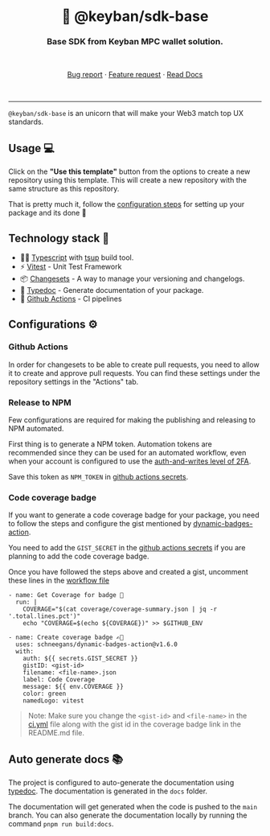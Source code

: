 <h1 align="center" style="border-bottom: none;">🫡 @keyban/sdk-base</h1>
<h3 align="center">Base SDK from Keyban MPC wallet solution.</h3>
<br />
<p align="center">

[//]: # (  <a href="repo_path/actions/workflows/release.yml">)

[//]: # (    <img alt="Build states" src="repo_path/actions/workflows/release.yml/badge.svg?branch=main">)

[//]: # (  </a>)

[//]: # (  <a href="https://www.npmjs.com/package/path_to_packages">)

[//]: # (    <img alt="npm latest version" src="https://img.shields.io/npm/v/path_to_package/latest.svg">)

[//]: # (  </a>)

[//]: # (  <a href="https://www.npmjs.com/package/path_to_package">)

[//]: # (    <img alt="npm bundle size" src="https://img.shields.io/bundlephobia/minpath_to_package">)

[//]: # (  </a>)

[//]: # (  <a href="https://github.com/AkashRajpurohit/ts-npm-template/actions">)

[//]: # (    <img alt="Coverage" src="https://img.shields.io/endpoint?url=https://gist.githubusercontent.com/json-file-with-coverage.json">)

[//]: # (  </a>)

[//]: # (  <a href="https://www.npmjs.com/package/path_to_package">)

[//]: # (    <img alt="NPM license" src="https://img.shields.io/npm/l/path_to_package">)

[//]: # (  </a>)

  <p align="center">
    <a href="https://github.com/keyban-io/dap/issues/new?template=bug_report.yml">Bug report</a>
    ·
    <a href="https://github.com/keyban-io/dap/issues/new?template=feature_request.yml">Feature request</a>
    ·
    <a href="https://github.com/keyban-io/dap">Read Docs</a>
  </p>
</p>
<br />
<hr />

`@keyban/sdk-base` is an unicorn that will make your Web3 match top UX standards.


## Usage 💻

Click on the **"Use this template"** button from the options to create a new repository using this template. This will create a new repository with the same structure as this repository.

That is pretty much it, follow the [configuration steps](#configurations-⚙️) for setting up your package and its done 🎉

## Technology stack 🚀

- 🙏🏾 [Typescript](https://www.typescriptlang.org/) with [tsup](https://tsup.egoist.dev/) build tool.
- ⚡️ [Vitest](https://vitest.dev/) - Unit Test Framework
- 📦 [Changesets](https://github.com/changesets/changesets) - A way to manage your versioning and changelogs.
- 📖 [Typedoc](https://typedoc.org/) - Generate documentation of your package.
- 🔀 [Github Actions](https://github.com/features/actions) - CI pipelines

## Configurations ⚙️

### Github Actions

In order for changesets to be able to create pull requests, you need to allow it to create and approve pull requests. You can find these settings under the repository settings in the "Actions" tab.

### Release to NPM

Few configurations are required for making the publishing and releasing to NPM automated.

First thing is to generate a NPM token. Automation tokens are recommended since they can be used for an automated workflow, even when your account is configured to use the [auth-and-writes level of 2FA](https://docs.npmjs.com/about-two-factor-authentication#authorization-and-writes).

Save this token as `NPM_TOKEN` in [github actions secrets](https://docs.github.com/en/actions/security-guides/using-secrets-in-github-actions).

### Code coverage badge

If you want to generate a code coverage badge for your package, you need to follow the steps and configure the gist mentioned by [dynamic-badges-action](https://github.com/Schneegans/dynamic-badges-action).

You need to add the `GIST_SECRET` in the [github actions secrets](https://docs.github.com/en/actions/security-guides/using-secrets-in-github-actions) if you are planning to add the code coverage badge.

Once you have followed the steps above and created a gist, uncomment these lines in the [workflow file](./.github/workflows/ci.yml)

```
- name: Get Coverage for badge 🔢
  run: |
    COVERAGE="$(cat coverage/coverage-summary.json | jq -r '.total.lines.pct')"
    echo "COVERAGE=$(echo ${COVERAGE})" >> $GITHUB_ENV

- name: Create coverage badge ✍🏽
  uses: schneegans/dynamic-badges-action@v1.6.0
  with:
    auth: ${{ secrets.GIST_SECRET }}
    gistID: <gist-id>
    filename: <file-name>.json
    label: Code Coverage
    message: ${{ env.COVERAGE }}
    color: green
    namedLogo: vitest
```

> Note: Make sure you change the `<gist-id>` and `<file-name>` in the [ci.yml](./.github/workflows/ci.yml) file along with the gist id in the coverage badge link in the README.md file.

## Auto generate docs 📚

The project is configured to auto-generate the documentation using [typedoc](https://typedoc.org/). The documentation is generated in the `docs` folder.

The documentation will get generated when the code is pushed to the `main` branch. You can also generate the documentation locally by running the command `pnpm run build:docs`.


